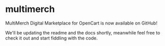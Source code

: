 multimerch
==========

MultiMerch Digital Marketplace for OpenCart is now available on GitHub!

We'll be updating the readme and the docs shortly, meanwhile feel free to check it out and start fiddling with the code.
